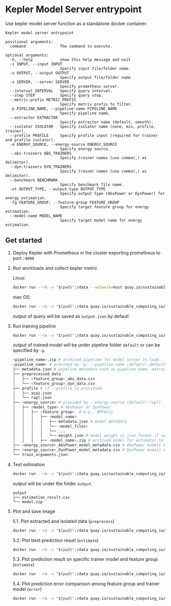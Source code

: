 # Kepler Model Server entrypoint

Use kepler model server function as a standalone docker container.

```
Kepler model server entrypoint

positional arguments:
  command               The command to execute.

optional arguments:
  -h, --help            show this help message and exit
  -i INPUT, --input INPUT
                        Specify input file/folder name.
  -o OUTPUT, --output OUTPUT
                        Specify output file/folder name
  -s SERVER, --server SERVER
                        Specify prometheus server.
  --interval INTERVAL   Specify query interval.
  --step STEP           Specify query step.
  --metric-prefix METRIC_PREFIX
                        Specify metrix prefix to filter.
  -p PIPELINE_NAME, --pipeline-name PIPELINE_NAME
                        Specify pipeline name.
  --extractor EXTRACTOR
                        Specify extractor name (default, smooth).
  --isolator ISOLATOR   Specify isolator name (none, min, profile, trainer).
  --profile PROFILE     Specify profile input (required for trainer and profile isolator).
  -e ENERGY_SOURCE, --energy-source ENERGY_SOURCE
                        Specify energy source.
  --abs-trainers ABS_TRAINERS
                        Specify trainer names (use comma(,) as delimiter).
  --dyn-trainers DYN_TRAINERS
                        Specify trainer names (use comma(,) as delimiter).
  --benchmark BENCHMARK
                        Specify benchmark file name.
  -ot OUTPUT_TYPE, --output-type OUTPUT_TYPE
                        Specify output type (AbsPower or DynPower) for energy estimation.
  -fg FEATURE_GROUP, --feature-group FEATURE_GROUP
                        Specify target feature group for energy estimation.
  --model-name MODEL_NAME
                        Specify target model name for energy estimation.
```

## Get started

1. Deploy Kepler with Prometheus in the cluster exporting prometheus to port `:9090`

2. Run workloads and collect kepler metric

    Linux:

    ```bash
    docker run --rm -v "$(pwd)":/data --network=host quay.io/sustainable_computing_io/kepler_model_server:v0.6 query
    ```

    mac OS:

    ```bash
    docker run --rm -v "$(pwd)":/data quay.io/sustainable_computing_io/kepler_model_server:v0.6 query -s http://host.docker.internal:9090
    ```

    output of query will be saved as `output.json` by default

3. Run training pipeline

    ```bash
    docker run --rm -v "$(pwd)":/data quay.io/sustainable_computing_io/kepler_model_server:v0.6 train -i output.json
    ```

    output of trained model will be under pipeline folder `default` or can be specified by `-p`

    ```bash
    <pipeline_name>.zip # archived pipeline for model server to load
    <pipeline_name> # provided by -p, --pipeline-name (default: default)
    ├── metadata.json # pipeline metadata such as pipeline name, extractor, isolator, trainer list
    ├── preprocessed_data 
    │   ├── <feature_group>_abs_data.csv
    │   └── <feature_group>_dyn_data.csv
    ├── profile # if --profile is providied
    │   ├── acpi.json
    │   └── rapl.json
    ├── <energy_source> # provided by --energy-source (default: rapl)
    │   ├── <model_type> # AbsPower or DynPower
    │   │   ├── <feature_group>  # e.g., BPFOnly
    │   │   │   ├── <model_name>
    │   │   │   │   ├── metadata.json # model metadata
    │   │   │   │   └── <model_files> 
    │   │   │   │   └── ...
    │   │   │   │   └── weight.json # model weight in json format if support for kepler to load
    │   │   │   ├── <model_name>.zip # archived model for estimator to load
    ├── <energy_source>_AbsPower_model_metadata.csv # AbsPower models summary
    ├── <energy_source>_DynPower_model_metadata.csv # DynPower models summary
    └── train_arguments.json
    ```

4. Test estimation

    ```bash
    docker run --rm -v "$(pwd)":/data quay.io/sustainable_computing_io/kepler_model_server:v0.6 estimate -i output.json
    ```

    output will be under the folder `output`.

    ```
    output
    ├── estimation_result.csv
    └── model.zip
    ```

5. Plot and save image
  
   5.1. Plot extracted and isolated data (`preprocess`)

      ```bash
      docker run --rm -v "$(pwd)":/data quay.io/sustainable_computing_io/kepler-model-server:v0.6 plot --target-data preprocess
      ```

   5.2. Plot best prediction result (`estimate`)

      ```bash
      docker run --rm -v "$(pwd)":/data quay.io/sustainable_computing_io/kepler-model-server:v0.6 plot --target-data estimate -i output.json
      ```

   5.3. Plot prediction result on specific trainer model and feature group (`estimate`)

      ```bash
      docker run --rm -v "$(pwd)":/data quay.io/sustainable_computing_io/kepler-model-server:v0.6 plot --target-data estimate -i output.json --model-name GradientBoostingRegressorTrainer_1 --feature-group BPFOnly
      ```

   5.4. Plot prediction error comparison among feature group and trainer model (`error`)

    ```bash
    docker run --rm -v "$(pwd)":/data quay.io/sustainable_computing_io/kepler-model-server:v0.6 plot --target-data error -i output.json
    ```
        
